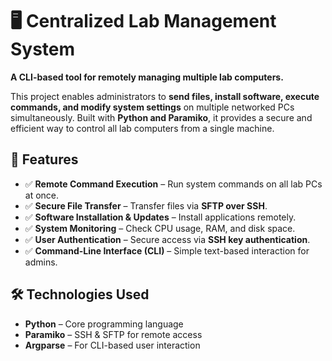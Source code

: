 # 🖥️ Centralized Lab Management System

**A CLI-based tool for remotely managing multiple lab computers.**  

This project enables administrators to **send files, install software, execute commands, and modify system settings** on multiple networked PCs simultaneously. Built with **Python and Paramiko**, it provides a secure and efficient way to control all lab computers from a single machine.

## 🚀 Features
- ✅ **Remote Command Execution** – Run system commands on all lab PCs at once.
- ✅ **Secure File Transfer** – Transfer files via **SFTP over SSH**.
- ✅ **Software Installation & Updates** – Install applications remotely.
- ✅ **System Monitoring** – Check CPU usage, RAM, and disk space.
- ✅ **User Authentication** – Secure access via **SSH key authentication**.
- ✅ **Command-Line Interface (CLI)** – Simple text-based interaction for admins.

## 🛠️ Technologies Used
- **Python** – Core programming language
- **Paramiko** – SSH & SFTP for remote access
- **Argparse** – For CLI-based user interaction
